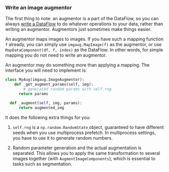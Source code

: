 
### Write an image augmentor

The first thing to note: an augmentor is a part of the DataFlow, so you can always
[write a DataFlow](http://tensorpack.readthedocs.io/en/latest/tutorial/extend/dataflow.html)
to do whatever operations to your data, rather than writing an augmentor.
Augmentors just sometimes make things easier.

An augmentor maps images to images.
If you have such a mapping function `f` already, you can simply use `imgaug.MapImage(f)` as the
augmentor, or use `MapDataComponent(df, f, index)` as the DataFlow.
In other words, for simple mapping you do not need to write an augmentor.

An augmentor may do something more than applying a mapping. The interface you will need to implement
is:

```python
class MyAug(imgaug.ImageAugmentor):
	def _get_augment_params(self, img):
		# generated random params with self.rng
	  return params

  def _augment(self, img, params):
	  return augmented_img
```

It does the following extra things for you:

1. `self.rng` is a `np.random.RandomState` object,
	guaranteed to have different seeds when you use multiprocess prefetch.
	In multiprocess settings, you have to use it to generate random numbers.

2. Random parameter generation and the actual augmentation is separated. This allows you to apply the
	same transformation to several images together (with `AugmentImageComponents`),
	which is essential to tasks such as segmentation.

